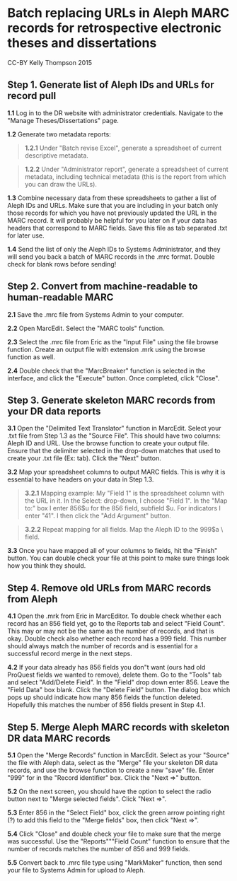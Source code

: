 # Batch replacing URLs in Aleph MARC records for retrospective electronic theses and dissertations
CC-BY Kelly Thompson 2015

## Step 1. Generate list of Aleph IDs and URLs for record pull

**1.1**	Log in to the DR website with administrator credentials.  Navigate to the "Manage Theses/Dissertations" page.  

**1.2**	Generate two metadata reports:

>**1.2.1**	Under "Batch revise Excel", generate a spreadsheet of current descriptive metadata.

>**1.2.2**	Under "Administrator report", generate a spreadsheet of current metadata, including technical metadata (this is the report from which you can draw the URLs).

**1.3**	Combine necessary data from these spreadsheets to gather a list of Aleph IDs and URLs.  Make sure that you are including in your batch only those records for which you have not previously updated the URL in the MARC record.  It will probably be helpful for you later on if your data has headers that correspond to MARC fields.  Save this file as tab separated .txt for later use.

**1.4**	Send the list of only the Aleph IDs to Systems Administrator, and they will send you back a batch of MARC records in the .mrc format.  Double check for blank rows before sending!

## Step 2. Convert from machine-readable to human-readable MARC

**2.1**	Save the .mrc file from Systems Admin to your computer.

**2.2**	Open MarcEdit.  Select the "MARC tools" function.

**2.3**	Select the .mrc file from Eric as the "Input File" using the file browse function.  Create an output file with extension .mrk using the browse function as well.

**2.4**	Double check that the "MarcBreaker" function is selected in the interface, and click the "Execute" button.  Once completed, click "Close".  

## Step 3. Generate skeleton MARC records from your DR data reports

**3.1**	Open the "Delimited Text Translator" function in MarcEdit.  Select your .txt file from Step 1.3 as the "Source File".   This should have two columns: Aleph ID and URL.  Use the browse function to create your output file.  Ensure that the delimiter selected in the drop-down matches that used to create your .txt file (Ex: tab).  Click the "Next" button.

**3.2**	Map your spreadsheet columns to output MARC fields.  This is why it is essential to have headers on your data in Step 1.3.

>**3.2.1**	Mapping example:  My "Field 1" is the spreadsheet column with the URL in it.  In the Select: drop-down, I choose "Field 1".  In the "Map to:" box I enter 856$u for the 856 field, subfield $u.  For indicators I enter "41".  I then click the "Add Argument" button.  

>**3.2.2**	Repeat mapping for all fields.  Map the Aleph ID to the 999$a \\ field.  

**3.3**	Once you have mapped all of your columns to fields, hit the "Finish" button.  You can double check your file at this point to make sure things look how you think they should.

## Step 4. Remove old URLs from MARC records from Aleph

**4.1**	Open the .mrk from Eric in MarcEditor.  To double check whether each record has an 856 field yet, go to the Reports tab and select "Field Count".  This may or may not be the same as the number of records, and that is okay.  Double check also whether each record has a 999 field.  This number should always match the number of records and is essential for a successful record merge in the next steps.

**4.2**	If your data already has 856 fields you don"t want (ours had old ProQuest fields we wanted to remove), delete them.  Go to the "Tools" tab and select "Add/Delete Field". In the "Field" drop down enter 856.  Leave the "Field Data" box blank.  Click the "Delete Field" button.  The dialog box which pops up should indicate how many 856 fields the function deleted.  Hopefully this matches the number of 856 fields present in Step 4.1.

## Step 5. Merge Aleph MARC records with skeleton DR data MARC records

**5.1**	Open the "Merge Records" function in MarcEdit.  Select as your "Source" the file with Aleph data, select as the "Merge" file your skeleton DR data records, and use the browse function to create a new "save" file.  Enter "999" for in the "Record identifier" box.  Click the "Next =>" button.

**5.2**	On the next screen, you should have the option to select the radio button next to "Merge selected fields".  Click "Next =>".  

**5.3**	Enter 856 in the "Select Field" box, click the green arrow pointing right (?) to add this field to the "Merge fields" box, then click "Next =>".

**5.4**	Click "Close" and double check your file to make sure that the merge was successful. Use the "Reports"""Field Count" function to ensure that the number of records matches the number of 856 and 999 fields.  

**5.5**	Convert back to .mrc file type using "MarkMaker" function, then send your file to Systems Admin for upload to Aleph.
